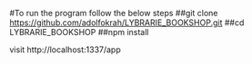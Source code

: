 #To run the program follow the below steps
##git clone https://github.com/adolfokrah/LYBRARIE_BOOKSHOP.git
##cd LYBRARIE_BOOKSHOP
##npm install

visit http://localhost:1337/app
